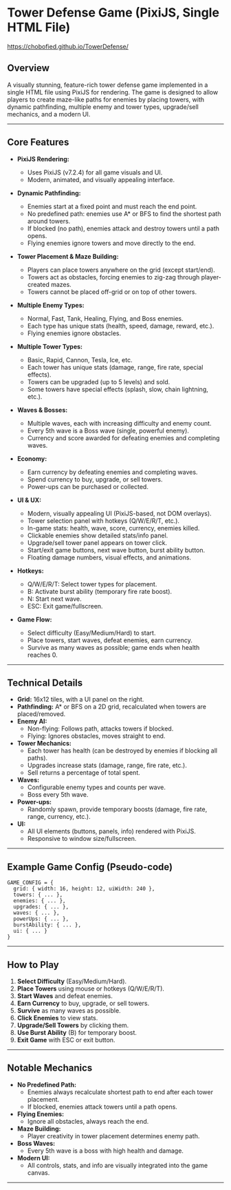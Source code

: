 # Tower Defense Game (PixiJS, Single HTML File)


https://chobofied.github.io/TowerDefense/

## Overview
A visually stunning, feature-rich tower defense game implemented in a single HTML file using PixiJS for rendering. The game is designed to allow players to create maze-like paths for enemies by placing towers, with dynamic pathfinding, multiple enemy and tower types, upgrade/sell mechanics, and a modern UI.

---

## Core Features

- **PixiJS Rendering:**
  - Uses PixiJS (v7.2.4) for all game visuals and UI.
  - Modern, animated, and visually appealing interface.

- **Dynamic Pathfinding:**
  - Enemies start at a fixed point and must reach the end point.
  - No predefined path: enemies use A* or BFS to find the shortest path around towers.
  - If blocked (no path), enemies attack and destroy towers until a path opens.
  - Flying enemies ignore towers and move directly to the end.

- **Tower Placement & Maze Building:**
  - Players can place towers anywhere on the grid (except start/end).
  - Towers act as obstacles, forcing enemies to zig-zag through player-created mazes.
  - Towers cannot be placed off-grid or on top of other towers.

- **Multiple Enemy Types:**
  - Normal, Fast, Tank, Healing, Flying, and Boss enemies.
  - Each type has unique stats (health, speed, damage, reward, etc.).
  - Flying enemies ignore obstacles.

- **Multiple Tower Types:**
  - Basic, Rapid, Cannon, Tesla, Ice, etc.
  - Each tower has unique stats (damage, range, fire rate, special effects).
  - Towers can be upgraded (up to 5 levels) and sold.
  - Some towers have special effects (splash, slow, chain lightning, etc.).

- **Waves & Bosses:**
  - Multiple waves, each with increasing difficulty and enemy count.
  - Every 5th wave is a Boss wave (single, powerful enemy).
  - Currency and score awarded for defeating enemies and completing waves.

- **Economy:**
  - Earn currency by defeating enemies and completing waves.
  - Spend currency to buy, upgrade, or sell towers.
  - Power-ups can be purchased or collected.

- **UI & UX:**
  - Modern, visually appealing UI (PixiJS-based, not DOM overlays).
  - Tower selection panel with hotkeys (Q/W/E/R/T, etc.).
  - In-game stats: health, wave, score, currency, enemies killed.
  - Clickable enemies show detailed stats/info panel.
  - Upgrade/sell tower panel appears on tower click.
  - Start/exit game buttons, next wave button, burst ability button.
  - Floating damage numbers, visual effects, and animations.

- **Hotkeys:**
  - Q/W/E/R/T: Select tower types for placement.
  - B: Activate burst ability (temporary fire rate boost).
  - N: Start next wave.
  - ESC: Exit game/fullscreen.

- **Game Flow:**
  - Select difficulty (Easy/Medium/Hard) to start.
  - Place towers, start waves, defeat enemies, earn currency.
  - Survive as many waves as possible; game ends when health reaches 0.

---

## Technical Details

- **Grid:** 16x12 tiles, with a UI panel on the right.
- **Pathfinding:** A* or BFS on a 2D grid, recalculated when towers are placed/removed.
- **Enemy AI:**
  - Non-flying: Follows path, attacks towers if blocked.
  - Flying: Ignores obstacles, moves straight to end.
- **Tower Mechanics:**
  - Each tower has health (can be destroyed by enemies if blocking all paths).
  - Upgrades increase stats (damage, range, fire rate, etc.).
  - Sell returns a percentage of total spent.
- **Waves:**
  - Configurable enemy types and counts per wave.
  - Boss every 5th wave.
- **Power-ups:**
  - Randomly spawn, provide temporary boosts (damage, fire rate, range, currency, etc.).
- **UI:**
  - All UI elements (buttons, panels, info) rendered with PixiJS.
  - Responsive to window size/fullscreen.

---

## Example Game Config (Pseudo-code)

```
GAME_CONFIG = {
  grid: { width: 16, height: 12, uiWidth: 240 },
  towers: { ... },
  enemies: { ... },
  upgrades: { ... },
  waves: { ... },
  powerUps: { ... },
  burstAbility: { ... },
  ui: { ... }
}
```

---

## How to Play

1. **Select Difficulty** (Easy/Medium/Hard).
2. **Place Towers** using mouse or hotkeys (Q/W/E/R/T).
3. **Start Waves** and defeat enemies.
4. **Earn Currency** to buy, upgrade, or sell towers.
5. **Survive** as many waves as possible.
6. **Click Enemies** to view stats.
7. **Upgrade/Sell Towers** by clicking them.
8. **Use Burst Ability** (B) for temporary boost.
9. **Exit Game** with ESC or exit button.

---

## Notable Mechanics

- **No Predefined Path:**
  - Enemies always recalculate shortest path to end after each tower placement.
  - If blocked, enemies attack towers until a path opens.
- **Flying Enemies:**
  - Ignore all obstacles, always reach the end.
- **Maze Building:**
  - Player creativity in tower placement determines enemy path.
- **Boss Waves:**
  - Every 5th wave is a boss with high health and damage.
- **Modern UI:**
  - All controls, stats, and info are visually integrated into the game canvas.

---

